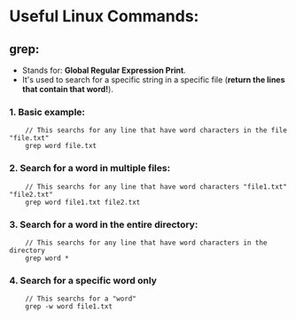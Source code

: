 # Useful Linux Commands:

## grep:
- Stands for: **Global Regular Expression Print**.
- It's used to search for a specific string in a specific file (**return the lines that contain that word!**).

### 1. Basic example:
```shell
    // This searchs for any line that have word characters in the file "file.txt"
    grep word file.txt
```

### 2. Search for a word in multiple files:
```shell
    // This searchs for any line that have word characters "file1.txt" "file2.txt"
    grep word file1.txt file2.txt
```

### 3. Search for a word in the entire directory:
```shell
    // This searchs for any line that have word characters in the directory
    grep word *

```

### 4. Search for a specific word only

```shell
    // This searchs for a "word"
    grep -w word file1.txt 
```